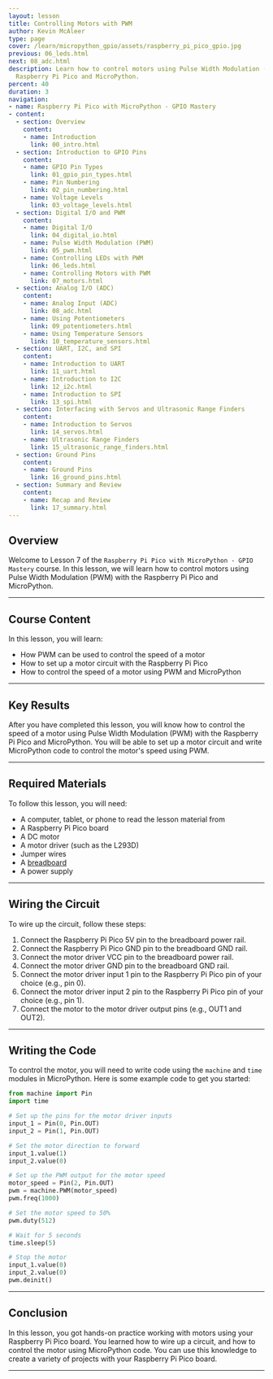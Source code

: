 ```yaml
---
layout: lesson
title: Controlling Motors with PWM
author: Kevin McAleer
type: page
cover: /learn/micropython_gpio/assets/raspberry_pi_pico_gpio.jpg
previous: 06_leds.html
next: 08_adc.html
description: Learn how to control motors using Pulse Width Modulation (PWM) with the
  Raspberry Pi Pico and MicroPython.
percent: 40
duration: 3
navigation:
- name: Raspberry Pi Pico with MicroPython - GPIO Mastery
- content:
  - section: Overview
    content:
    - name: Introduction
      link: 00_intro.html
  - section: Introduction to GPIO Pins
    content:
    - name: GPIO Pin Types
      link: 01_gpio_pin_types.html
    - name: Pin Numbering
      link: 02_pin_numbering.html
    - name: Voltage Levels
      link: 03_voltage_levels.html
  - section: Digital I/O and PWM
    content:
    - name: Digital I/O
      link: 04_digital_io.html
    - name: Pulse Width Modulation (PWM)
      link: 05_pwm.html
    - name: Controlling LEDs with PWM
      link: 06_leds.html
    - name: Controlling Motors with PWM
      link: 07_motors.html
  - section: Analog I/O (ADC)
    content:
    - name: Analog Input (ADC)
      link: 08_adc.html
    - name: Using Potentiometers
      link: 09_potentiometers.html
    - name: Using Temperature Sensors
      link: 10_temperature_sensors.html
  - section: UART, I2C, and SPI
    content:
    - name: Introduction to UART
      link: 11_uart.html
    - name: Introduction to I2C
      link: 12_i2c.html
    - name: Introduction to SPI
      link: 13_spi.html
  - section: Interfacing with Servos and Ultrasonic Range Finders
    content:
    - name: Introduction to Servos
      link: 14_servos.html
    - name: Ultrasonic Range Finders
      link: 15_ultrasonic_range_finders.html
  - section: Ground Pins
    content:
    - name: Ground Pins
      link: 16_ground_pins.html
  - section: Summary and Review
    content:
    - name: Recap and Review
      link: 17_summary.html
---
```



## Overview

Welcome to Lesson 7 of the `Raspberry Pi Pico with MicroPython - GPIO Mastery` course. In this lesson, we will learn how to control motors using Pulse Width Modulation (PWM) with the Raspberry Pi Pico and MicroPython.

---

## Course Content

In this lesson, you will learn:

* How PWM can be used to control the speed of a motor
* How to set up a motor circuit with the Raspberry Pi Pico
* How to control the speed of a motor using PWM and MicroPython

---

## Key Results

After you have completed this lesson, you will know how to control the speed of a motor using Pulse Width Modulation (PWM) with the Raspberry Pi Pico and MicroPython. You will be able to set up a motor circuit and write MicroPython code to control the motor's speed using PWM.

---

## Required Materials

To follow this lesson, you will need:

* A computer, tablet, or phone to read the lesson material from
* A Raspberry Pi Pico board
* A DC motor
* A motor driver (such as the L293D)
* Jumper wires
* A [breadboard](/resources/how_it_works/breadboards)
* A power supply

---

## Wiring the Circuit

To wire up the circuit, follow these steps:

1. Connect the Raspberry Pi Pico 5V pin to the breadboard power rail.
2. Connect the Raspberry Pi Pico GND pin to the breadboard GND rail.
3. Connect the motor driver VCC pin to the breadboard power rail.
4. Connect the motor driver GND pin to the breadboard GND rail.
5. Connect the motor driver input 1 pin to the Raspberry Pi Pico pin of your choice (e.g., pin 0).
6. Connect the motor driver input 2 pin to the Raspberry Pi Pico pin of your choice (e.g., pin 1).
7. Connect the motor to the motor driver output pins (e.g., OUT1 and OUT2).

---

## Writing the Code

To control the motor, you will need to write code using the `machine` and `time` modules in MicroPython. Here is some example code to get you started:

```python
from machine import Pin
import time

# Set up the pins for the motor driver inputs
input_1 = Pin(0, Pin.OUT)
input_2 = Pin(1, Pin.OUT)

# Set the motor direction to forward
input_1.value(1)
input_2.value(0)

# Set up the PWM output for the motor speed
motor_speed = Pin(2, Pin.OUT)
pwm = machine.PWM(motor_speed)
pwm.freq(1000)

# Set the motor speed to 50%
pwm.duty(512)

# Wait for 5 seconds
time.sleep(5)

# Stop the motor
input_1.value(0)
input_2.value(0)
pwm.deinit()
```

---

## Conclusion

In this lesson, you got hands-on practice working with motors using your Raspberry Pi Pico board. You learned how to wire up a circuit, and how to control the motor using MicroPython code. You can use this knowledge to create a variety of projects with your Raspberry Pi Pico board.

---
